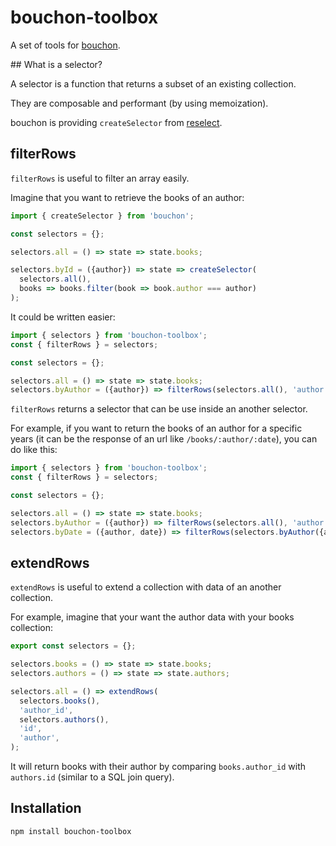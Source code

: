 # bouchon-toolbox

A set of tools for [bouchon](https://github.com/cr0cK/bouchon).

## What is a selector?

A selector is a function that returns a subset of an existing collection.

They are composable and performant (by using memoization).

bouchon is providing `createSelector` from [reselect](https://github.com/rackt/reselect).

## filterRows

`filterRows` is useful to filter an array easily.

Imagine that you want to retrieve the books of an author:

```js
import { createSelector } from 'bouchon';

const selectors = {};

selectors.all = () => state => state.books;

selectors.byId = ({author}) => state => createSelector(
  selectors.all(),
  books => books.filter(book => book.author === author)
);
```

It could be written easier:

```js
import { selectors } from 'bouchon-toolbox';
const { filterRows } = selectors;

const selectors = {};

selectors.all = () => state => state.books;
selectors.byAuthor = ({author}) => filterRows(selectors.all(), 'author', author);
```

`filterRows` returns a selector that can be use inside an another selector.

For example, if you want to return the books of an author for a specific years
(it can be the response of an url like `/books/:author/:date`), you can do like this:

```js
import { selectors } from 'bouchon-toolbox';
const { filterRows } = selectors;

const selectors = {};

selectors.all = () => state => state.books;
selectors.byAuthor = ({author}) => filterRows(selectors.all(), 'author', author);
selectors.byDate = ({author, date}) => filterRows(selectors.byAuthor({author}), 'date', date);
```

## extendRows

`extendRows` is useful to extend a collection with data of an another collection.

For example, imagine that your want the author data with your books collection:

```js
export const selectors = {};

selectors.books = () => state => state.books;
selectors.authors = () => state => state.authors;

selectors.all = () => extendRows(
  selectors.books(),
  'author_id',
  selectors.authors(),
  'id',
  'author',
);
```

It will return books with their author by comparing `books.author_id` with `authors.id` (similar to a SQL join query).


## Installation

``` bash
npm install bouchon-toolbox
```
